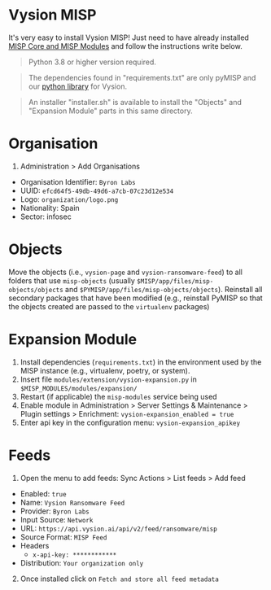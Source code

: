 # Vysion MISP

It's very easy to install Vysion MISP! Just need to have already installed [MISP Core and MISP Modules](https://www.misp-project.org/download/) and follow the instructions write below.

> Python 3.8 or higher version required.

> The dependencies found in "requirements.txt" are only pyMISP and our [python library](https://pypi.org/project/vysion/) for Vysion.

> An installer "installer.sh" is available to install the "Objects" and "Expansion Module" parts in this same directory.

# Organisation

1. Administration > Add Organisations

- Organisation Identifier: `Byron Labs`
- UUID: `efcd64f5-49db-49d6-a7cb-07c23d12e534`
- Logo: `organization/logo.png`
- Nationality: Spain
- Sector: infosec

# Objects

Move the objects (i.e., `vysion-page` and `vysion-ransomware-feed`) to all folders that use `misp-objects` (usually `$MISP/app/files/misp-objects/objects` and `$PYMISP/app/files/misp-objects/objects`). Reinstall all secondary packages that have been modified (e.g., reinstall PyMISP so that the objects created are passed to the `virtualenv` packages)

# Expansion Module

1. Install dependencies (`requirements.txt`) in the environment used by the MISP instance (e.g., virtualenv, poetry, or system).
2. Insert file `modules/extension/vysion-expansion.py` in `$MISP_MODULES/modules/expansion/`
3. Restart (if applicable) the `misp-modules` service being used
4. Enable module in Administration > Server Settings & Maintenance > Plugin settings > Enrichment: `vysion-expansion_enabled = true`
5. Enter api key in the configuration menu: `vysion-expansion_apikey`

# Feeds

1. Open the menu to add feeds: Sync Actions > List feeds > Add feed

- Enabled: `true`
- Name: `Vysion Ransomware Feed`
- Provider: `Byron Labs`
- Input Source: `Network`
- URL: `https://api.vysion.ai/api/v2/feed/ransomware/misp`
- Source Format: `MISP Feed`
- Headers
    - `x-api-key: ************`
- Distribution: `Your organization only`

2. Once installed click on `Fetch and store all feed metadata`

